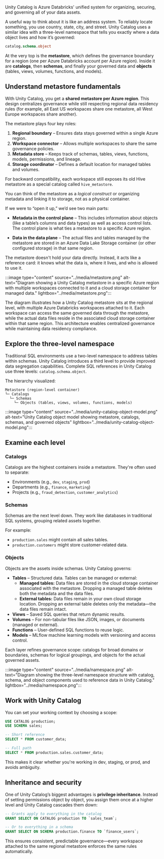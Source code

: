 ﻿Unity Catalog is Azure Databricks' unified system for organizing, securing, and governing all of your data assets.

A useful way to think about it is like an address system. To reliably locate something, you use country, state, city, and street. Unity Catalog uses a similar idea with a three-level namespace that tells you exactly where a data object lives and how it’s governed:

```sql
catalog.schema.object
```

At the very top is the **metastore**, which defines the governance boundary for a region (one per Azure Databricks account per Azure region). Inside it are **catalogs**, then **schemas**, and finally your governed data and **objects** (tables, views, volumes, functions, and models).

## Understand metastore fundamentals

With Unity Catalog, you get a **shared metastore per Azure region**. This design centralizes governance while still respecting regional data residency rules (for example, all East US workspaces share one metastore, all West Europe workspaces share another).

The metastore plays four key roles:

1. **Regional boundary** – Ensures data stays governed within a single Azure region.
2. **Workspace connector** – Allows multiple workspaces to share the same governance policies.
3. **Metadata store** – Keeps track of schemas, tables, views, functions, models, permissions, and lineage.
4. **Storage coordinator** – Defines a default location for managed tables and volumes.

For backward compatibility, each workspace still exposes its old Hive metastore as a special catalog called `hive_metastore`.

You can think of the metastore as a *logical construct* or organizing metadata and linking it to storage, not as a physical container.

If we were to “open it up,” we’d see two main parts:

 - **Metadata in the control plane** – This includes information about objects (like a table’s columns and data types) as well as access control lists. The control plane is what ties a metastore to a specific Azure region.

 - **Data in the data plane** – The actual files and tables managed by the metastore are stored in an Azure Data Lake Storage container (or other configured storage) in that same region.

The metastore doesn't hold your data directly. Instead, it acts like a reference card: it knows what the data is, where it lives, and who is allowed to use it.

:::image type="content" source="../media/metastore.png" alt-text="Diagram showing a Unity Catalog metastore in a specific Azure region with multiple workspaces connected to it and a cloud storage container for managed data." lightbox="../media/metastore.png":::

The diagram illustrates how a Unity Catalog metastore sits at the regional level, with multiple Azure Databricks workspaces attached to it. Each workspace can access the same governed data through the metastore, while the actual data files reside in the associated cloud storage container within that same region. This architecture enables centralized governance while maintaining data residency compliance.

## Explore the three-level namespace

Traditional SQL environments use a two-level namespace to address tables within schemas. Unity Catalog introduces a third level to provide improved data segregation capabilities. Complete SQL references in Unity Catalog use three levels: `catalog.schema.object`.

The hierarchy visualized:

```text
Metastore (region-level container)
└─ Catalogs
  └─ Schemas
    └─ Objects (tables, views, volumes, functions, models)
```

:::image type="content" source="../media/unity-catalog-object-model.png" alt-text="Unity Catalog object model showing metastore, catalogs, schemas, and governed objects" lightbox="../media/unity-catalog-object-model.png":::

## Examine each level

### Catalogs

Catalogs are the highest containers inside a metastore. They're often used to separate:

* Environments (e.g., `dev`, `staging`, `prod`)
* Departments (e.g., `finance`, `marketing`)
* Projects (e.g., `fraud_detection`, `customer_analytics`)

### Schemas

Schemas are the next level down. They work like databases in traditional SQL systems, grouping related assets together.

For example:

* `production.sales` might contain all sales tables.
* `production.customers` might store customer-related data.

### Objects

Objects are the assets inside schemas. Unity Catalog governs:

* **Tables** – Structured data. Tables can be managed or external:
  * **Managed tables:** Data files are stored in the cloud storage container associated with the metastore. Dropping a managed table deletes both the metadata and the data files.
  * **External tables:** Data files remain in your own cloud storage location. Dropping an external table deletes only the metadata—the data files remain intact.
* **Views** – Saved SQL queries that return dynamic results.
* **Volumes** – For non-tabular files like JSON, images, or documents (managed or external).
* **Functions** – User-defined SQL functions to reuse logic.
* **Models** – MLflow machine learning models with versioning and access control.

Each layer refines governance scope: catalogs for broad domains or boundaries, schemas for logical groupings, and objects for the actual governed assets.

:::image type="content" source="../media/namespace.png" alt-text="Diagram showing the three-level namespace structure with catalog, schema, and object components used to reference data in Unity Catalog." lightbox="../media/namespace.png":::


## Work with Unity Catalog

You can set your working context by choosing a scope:

```sql
USE CATALOG production;
USE SCHEMA sales;

-- Short reference
SELECT * FROM customer_data;

-- Full path
SELECT * FROM production.sales.customer_data;
```

This makes it clear whether you're working in dev, staging, or prod, and avoids ambiguity.

## Inheritance and security

One of Unity Catalog’s biggest advantages is **privilege inheritance**. Instead of setting permissions object by object, you assign them once at a higher level and Unity Catalog cascades them down:

```sql
-- Grants apply to everything in the catalog
GRANT SELECT ON CATALOG production TO `sales_team`;

-- Or to everything in a schema
GRANT SELECT ON SCHEMA production.finance TO `finance_users`;
```

This ensures consistent, predictable governance—every workspace attached to the same regional metastore enforces the same rules automatically.


 
 